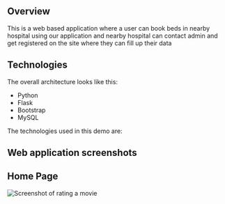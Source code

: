 ## Overview

This is a web based application where a user can book beds in nearby hospital using our application and nearby hospital can contact admin and get registered on the site where they can fill up their data


## Technologies
 
The overall architecture looks like this:

<ul>
  <li> Python </li>
  <li> Flask </li>
  <li> Bootstrap </li>
  <li> MySQL </li>
</ul>
The technologies used in this demo are:

## Web application screenshots 

## Home Page
![Screenshot of rating a movie](./docs/screenshot_ratings.png)

